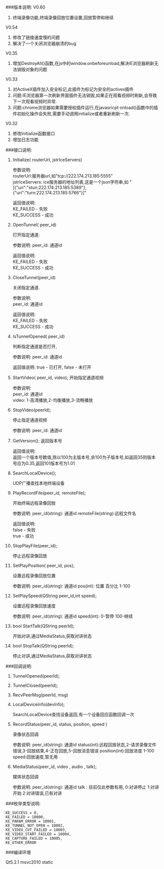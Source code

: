 ###版本说明:
V0.60
1. 终端录像功能,终端录像回放位置设置,回放暂停和继续

V0.54
1. 修改了链接速度慢的问题
2. 解决了一个关闭浏览器崩溃的bug

V0.35 
1. 增加DestroyAll()函数,在js中的window.onbeforeunload,解决IE浏览器刷新无法销毁对象的问题

V0.33
1. 对ActiveX插件加入安全标记,此插件为标记为安全的activex插件
2. 问题:IE浏览器第一次刷新界面插件无法销毁,如果正在观看视频时刷新,会导致下一次观看视频时异常.
3. 问题:chrome浏览器如果需要授权插件运行,在javasricpt onload()函数中的插件初始化操作会失败,需要手动调用initialize或者重新刷新一次.

V0.32 
1. 修改Initialize函数接口
2. 增加日志功能

###接口说明:

1. Initialize( routerUrl, jstrIceServers)

	参数说明:	
	routerUrl:服务器url,如"tcp://222.174.213.185:5555"	
	jstrIceServers: ice服务器的地址列表,这是一个json字符串,如 "[{"uri":"stun:222.174.213.185:5389"},{"uri":"turn:222.174.213.185:5766"}]"
	
    返回值说明:	
	KE_FAILED - 失败	
	KE_SUCCESS - 成功

2. OpenTunnel( peer_id)

	打开指定通道.
    
	参数说明:
	peer_id: 通道id
    
	返回值说明:	
	KE_FAILED - 失败	
	KE_SUCCESS - 成功

3. CloseTunnel(peer_id)
	
    关闭指定通道.
	
    参数说明:	
	peer_id: 通道id

	返回值说明:	
	KE_FAILED - 失败	
	KE_SUCCESS - 成功

4. IsTunnelOpened( peer_id)
	
    判断指定通道是否打开,
	
    参数说明:
	peer_id: 通道id

	返回值说明:
	true - 已打开, false -  未打开

5. StartVideo( peer_id, video);
	开始指定通道视频
	
    参数说明:	
	peer_id: 通道id	
	video: 1-高清播放,2-均衡播放,3-流畅播放
    
6. StopVideo(peerId);

	停止指定通道视频
	
    参数说明: 
    peer_id: 通道id

7. GetVersion();
	返回版本号
	
	返回值说明:	
	返回一个版本号数值,除以100为主版本号,余100为子版本号,如返回35则版本号应为0.35,返回101版本号为1.01

8. SearchLocalDevice();
	
	UDP广播查找本地终端设备
	
9. PlayRecordFile(peer_id, remoteFile);

	开始终端远程录像回放	
	
	参数说明: 
    peer_id(string): 通道id
	remoteFile(string):远程文件名
	
	返回值说明:	
	false - 失败	
	true - 成功

10. StopPlayFile(peer_id);

	停止远程录像回放

11. SetPlayPosition( peer_id, pos);

	设置远程录像回放位置
	
	参数说明: 
    peer_id(string): 通道id
	pos(int): 位置 百分比 1-100

12. SetPlaySpeed(QString peer_id,int speed);
	
	设置远程录像回放速度
	
	参数说明: 
    peer_id(string): 通道id
	speed(int): 0-暂停 100-继续

13. bool StartTalk(QString peerId);

	开始对讲,通过MediaStatus,获取对讲状态

14. bool StopTalk(QString peerId);

	停止对讲,通过MediaStatus,获取对讲状态

###回调说明:

1. TunnelOpened(peerId);

2. TunnelClosed(peerId);

3. RecvPeerMsg(peerId, msg)

4. LocalDeviceInfo(devInfo);

	SearchLocalDevice查找设备返回,有一个设备回应函数回调一次
	
5. RecordStatus(peer_id, status, position,  speed )
	
	录像状态回调
	
	参数说明: 
    peer_id(string): 通道id
	status(int):远程回放状态,2-请求录像文件错误,3-回放结束,4-正在回放,5-回放消息错误
	position(int):回放进度 1-100
	speed:回放速度,暂无用

6. MediaStatus(peer_id, video , audio , talk);
	
	媒体状态回调
	
	参数说明:
    peer_id(string): 通道id
	talk : 目前仅此参数有用, 0:对讲停止 1:对讲开始 2:对讲错误,已有对讲

	
###枚举类型说明:

    KE_SUCCESS = 0,
    KE_FAILED = 10000,
    KE_PARAM_ERROR = 10001,
    KE_TUNNEL_NOT_OPEN = 10002,
    KE_VIDEO_CUT_FAILED = 10003,
    KE_VIDEO_START_FAILED = 10004,
    KE_CAPTURE_FAILED = 10005,
    KE_OTHER_ERROR

	
###编译环境
	
Qt5.2.1 msvc2010 static